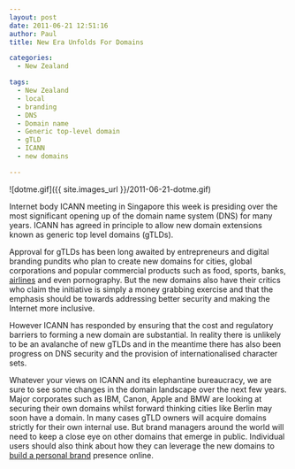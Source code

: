 ```yaml
---
layout: post
date: 2011-06-21 12:51:16
author: Paul
title: New Era Unfolds For Domains

categories:
  - New Zealand

tags:
  - New Zealand
  - local
  - branding
  - DNS
  - Domain name
  - Generic top-level domain
  - gTLD
  - ICANN
  - new domains

---
```


![dotme.gif]({{ site.images_url }}/2011-06-21-dotme.gif)

Internet body ICANN meeting in Singapore this week is presiding over the most significant opening up of the domain name system (DNS) for many years. ICANN has agreed in principle to allow new domain extensions known as generic top level domains (gTLDs). 

Approval for gTLDs has been long awaited by entrepreneurs and digital branding pundits who plan to create new domains for cities, global corporations and popular commercial products such as food, sports, banks, [airlines](http://blog.iwantmyname.com/2011/06/airline-builds-brands-with-domains.html) and even pornography. But the new domains also have their critics who claim the initiative is simply a money grabbing exercise and that the emphasis should be towards addressing better security and making the Internet more inclusive. 

However ICANN has responded by ensuring that the cost and regulatory barriers to forming a new domain are substantial. In reality there is unlikely to be an avalanche of new gTLDs and in the meantime there has also been progress on DNS security and the provision of internationalised character sets.

Whatever your views on ICANN and its elephantine bureaucracy, we are sure to see some changes in the domain landscape over the next few years. Major corporates such as IBM, Canon, Apple and BMW are looking at securing their own domains whilst forward thinking cities like Berlin may soon have a domain. In many cases gTLD owners will acquire domains strictly for their own internal use. But brand managers around the world will need to keep a close eye on other domains that emerge in public. Individual users should also think about how they can leverage the new domains to [build a personal brand](http://blog.iwantmyname.com/2010/11/anchor-your-social-media-presence-with-a-domain.html) presence online.
